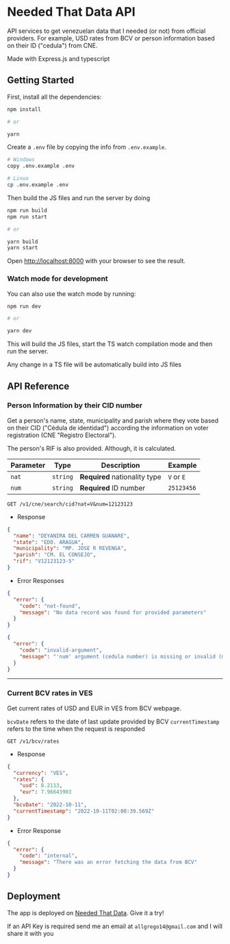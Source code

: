 
# Needed That Data API

API services to get venezuelan data that I needed (or not) from official providers. For example, USD rates from BCV or person information based on their ID ("cedula") from CNE.

Made with Express.js and typescript

## Getting Started

First, install all the dependencies:

```bash
npm install

# or

yarn
```

Create a `.env` file by copying the info from `.env.example`.

```bash
# Windows
copy .env.example .env

# Linux
cp .env.example .env
```

Then build the JS files and run the server by doing

```bash
npm run build
npm run start

# or

yarn build
yarn start
```

Open [http://localhost:8000](http://localhost:8000) with your browser to see the result.

### Watch mode for development
You can also use the watch mode by running:

```bash
npm run dev

# or

yarn dev
```

  

This will build the JS files, start the TS watch compilation mode and then run the server.

  

Any change in a TS file will be automatically build into JS files

 
 ## API Reference

<!-- api-start -->
### **Person Information by their CID number**

Get a person's name, state, municipality and parish where they vote based on their CID ("Cédula de identidad") according the information on voter registration (CNE "Registro Electoral").

The person's RIF is also provided. Although, it is calculated.

| Parameter | Type     | Description               | Example               |
| --------- | -------- | ------------------------- | ------------------------- |
| `nat`       | `string` | **Required** nationality type | `V` or `E`
| `num`       | `string` | **Required** ID number | `25123456`


```http
GET /v1/cne/search/cid?nat=V&num=12123123
```

- Response

```json
{
  "name": "DEYANIRA DEL CARMEN GUANARE",
  "state": "EDO. ARAGUA",
  "municipality": "MP. JOSE R REVENGA",
  "parish": "CM. EL CONSEJO",
  "rif": "V12123123-5"
}
```
- Error Responses

```json
{
  "error": {
    "code": "not-found",
    "message": "No data record was found for provided parameters"
  }
}
```

```json
{
  "error": {
    "code": "invalid-argument",
    "message": "'num' argument (cedula number) is missing or invalid (must be in numeric format '1234567')"
  }
}
```
---
### **Current BCV rates in VES**

Get current rates of USD and EUR in VES from BCV webpage.

`bcvDate` refers to the date of last update provided by BCV
`currentTimestamp` refers to the time when the request is responded

```http
GET /v1/bcv/rates
```

- Response

```json
{
  "currency": "VES",
  "rates": {
    "usd": 8.2113,
    "eur": 7.96643903
  },
  "bcvDate": "2022-10-11",
  "currentTimestamp": "2022-10-11T02:08:39.569Z"
}
```

- Error Response

```json
{
  "error": {
    "code": "internal",
    "message": "There was an error fetching the data from BCV"
  }
}
```


<!-- api-end -->
  

## Deployment

The app is deployed on [Needed That Data](https://needed-that-data.herokuapp.com/). Give it a try!

If an API Key is required send me an email at `allgrego14@gmail.com` and I will share it with you
